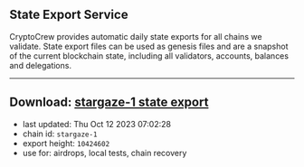 ## State Export Service
CryptoCrew provides automatic daily state exports for all chains we validate. State export files can be used as genesis files and are a snapshot of the current blockchain state, including all validators, accounts, balances and delegations.

---
**Download: [stargaze-1 state export](https://dl.ccvalidators.com/SERVICE/stargaze/stargaze-1_export_10424602.json)**
---

- last updated: Thu Oct 12 2023 07:02:28
- chain id: `stargaze-1`
- export height: `10424602`
- use for: airdrops, local tests, chain recovery
